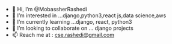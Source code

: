 - 👋 Hi, I’m @MobassherRashedi
- 👀 I’m interested in ...django,python3,react js,data science,aws
- 🌱 I’m currently learning ...django, react, python3
- 💞️ I’m looking to collaborate on ... django projects
- 📫 Reach me at : cse.rashedi@gmail.com

<!---
MobassherRashedi/MobassherRashedi is a ✨ special ✨ repository because its `README.md` (this file) appears on your GitHub profile.
You can click the Preview link to take a look at your changes.
--->
